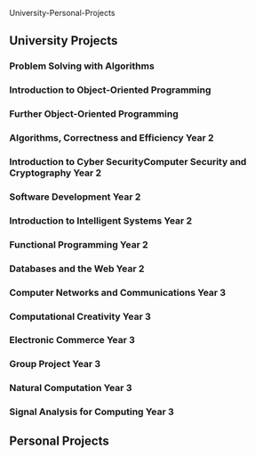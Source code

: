 University-Personal-Projects

## University Projects

### Problem Solving with Algorithms
### Introduction to Object-Oriented Programming
### Further Object-Oriented Programming

### Algorithms, Correctness and Efficiency Year 2
### Introduction to Cyber SecurityComputer Security and Cryptography Year 2
### Software Development Year 2
### Introduction to Intelligent Systems Year 2
### Functional Programming Year 2
### Databases and the Web Year 2

### Computer Networks and Communications Year 3
### Computational Creativity Year 3
### Electronic Commerce Year 3
### Group Project Year 3
### Natural Computation Year 3
### Signal Analysis for Computing Year 3

## Personal Projects
